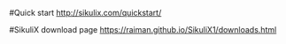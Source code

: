 
#Quick start
http://sikulix.com/quickstart/


#SikuliX download page
https://raiman.github.io/SikuliX1/downloads.html

